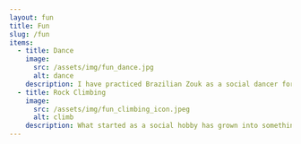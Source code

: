 ```yaml
---
layout: fun
title: Fun
slug: /fun
items:
  - title: Dance
    image:
      src: /assets/img/fun_dance.jpg
      alt: dance
    description: I have practiced Brazilian Zouk as a social dancer for about 4 years now. In contrast with the professional robotics side of me, this is my escape. Little else makes me so happy as that feeling of harmony from a great dance; it's my meditation!
  - title: Rock Climbing
    image:
      src: /assets/img/fun_climbing_icon.jpeg
      alt: climb
    description: What started as a social hobby has grown into something I've personally become very fond of. Scaling a hard route gives me a dual satisfaction  of problem-solving as well as physical can-do. It is also the one place where falling down is fun!
---
```


<br />
<br />
